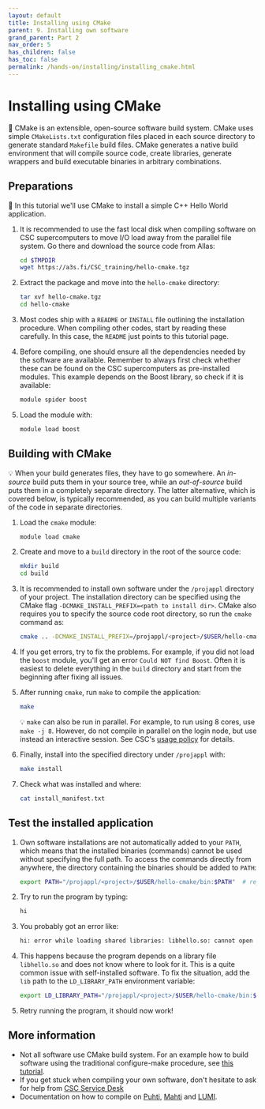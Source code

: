 ```yaml
---
layout: default
title: Installing using CMake
parent: 9. Installing own software
grand_parent: Part 2
nav_order: 5
has_children: false
has_toc: false
permalink: /hands-on/installing/installing_cmake.html
---
```


# Installing using CMake

💬 CMake is an extensible, open-source software build system. CMake uses simple
`CMakeLists.txt` configuration files placed in each source directory to 
generate standard `Makefile` build files. CMake generates a native build 
environment that will compile source code, create libraries, generate wrappers
and build executable binaries in arbitrary combinations.

## Preparations

💬 In this tutorial we'll use CMake to install a simple C++ Hello World
application.

1. It is recommended to use the fast local disk when compiling software on CSC
   supercomputers to move I/O load away from the parallel file system. Go there
   and download the source code from Allas:

   ```bash
   cd $TMPDIR
   wget https://a3s.fi/CSC_training/hello-cmake.tgz
   ```

2. Extract the package and move into the `hello-cmake` directory:

   ```bash
   tar xvf hello-cmake.tgz
   cd hello-cmake
   ```

3. Most codes ship with a `README` or `INSTALL` file outlining the installation
   procedure. When compiling other codes, start by reading these carefully. In
   this case, the `README` just points to this tutorial page.
4. Before compiling, one should ensure all the dependencies needed by the
   software are available. Remember to always first check whether these can be
   found on the CSC supercomputers as pre-installed modules. This example
   depends on the Boost library, so check if it is available:

   ```bash
   module spider boost
   ```

5. Load the module with:

   ```bash
   module load boost
   ```

## Building with CMake

💡 When your build generates files, they have to go somewhere. An *in-source*
build puts them in your source tree, while an *out-of-source* build puts them
in a completely separate directory. The latter alternative, which is covered
below, is typically recommended, as you can build multiple variants of the code
in separate directories.

1. Load the `cmake` module:

   ```bash
   module load cmake
   ```

2. Create and move to a `build` directory in the root of the source code:

   ```bash
   mkdir build
   cd build
   ```

3. It is recommended to install own software under the `/projappl` directory
   of your project. The installation directory can be specified using the
   CMake flag `-DCMAKE_INSTALL_PREFIX=<path to install dir>`. CMake also
   requires you to specify the source code root directory, so run the `cmake`
   command as:

   ```bash
   cmake .. -DCMAKE_INSTALL_PREFIX=/projappl/<project>/$USER/hello-cmake  # replace <project> with your CSC project, e.g. project_2001234
   ```
4. If you get errors, try to fix the problems. For example, if you did not load
   the `boost` module, you'll get an error `Could NOT find Boost`. Often it is
   easiest to delete everything in the `build` directory and start from the
   beginning after fixing all issues.
5. After running `cmake`, run `make` to compile the application:

   ```bash
   make
   ```
   
   💡 `make` can also be run in parallel. For example, to run using 8 cores,
   use `make -j 8`. However, do not compile in parallel on the login node,
   but use instead an interactive session. See CSC's
   [usage policy](https://docs.csc.fi/computing/usage-policy/) for details.

6. Finally, install into the specified directory under `/projappl` with:

   ```bash
   make install
   ```

7. Check what was installed and where:

   ```bash
   cat install_manifest.txt
   ```

## Test the installed application

1. Own software installations are not automatically added to your `PATH`, which
   means that the installed binaries (commands) cannot be used without
   specifying the full path. To access the commands directly from anywhere, the
   directory containing the binaries should be added to `PATH`:

   ```bash
   export PATH="/projappl/<project>/$USER/hello-cmake/bin:$PATH"  # replace <project> with your CSC project, e.g. project_2001234
   ```

2. Try to run the program by typing:

   ```bash
   hi
   ```

3. You probably got an error like:

   ```bash
   hi: error while loading shared libraries: libhello.so: cannot open shared object file: No such file or directory
   ```
   
4. This happens because the program depends on a library file `libhello.so` and
   does not know where to look for it. This is a quite common issue with
   self-installed software. To fix the situation, add the `lib` path to the
   `LD_LIBRARY_PATH` environment variable:

   ```bash
   export LD_LIBRARY_PATH="/projappl/<project>/$USER/hello-cmake/bin:$LD_LIBRARY_PATH"  # replace <project> with your CSC project, e.g. project_2001234
   ```

5. Retry running the program, it should now work!

## More information

- Not all software use CMake build system. For an example how to build software
  using the traditional configure-make procedure, see
  [this tutorial](https://csc-training.github.io/csc-env-eff/hands-on/installing/installing_hands-on_mcl.html).
- If you get stuck when compiling your own software, don't hesitate to ask for
  help from [CSC Service Desk](https://docs.csc.fi/support/contact/)
- Documentation on how to compile on
  [Puhti](https://docs.csc.fi/computing/compiling-puhti/),
  [Mahti](https://docs.csc.fi/computing/compiling-mahti/) and
  [LUMI](https://docs.lumi-supercomputer.eu/development/).
